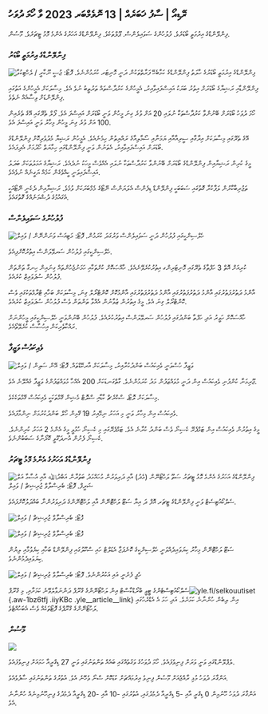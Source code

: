 ## ރޭޑިއޯ \| ސާފު ޚަބަރެއް \| 13 ނޮވެމްބަރ 2023 ވާ ހޯމަ ދުވަހު

ފިންލޭންޑްގެ އިރުމަތީ ބޯޑަރެވެ. ފުލުހުންގެ ސަވައިލެންސް. ޕޫލްތަކެވެ. ފިންލޭންޑްގެ އަހަރުގެ އެންމެ މޮޅު ޓީޗަރެވެ. މޫސުން.

### ފިންލޭންޑްގެ އިރުމަތީ ބޯޑަރު

![ފިންލޭންޑްގެ އިރުމަތީ ބޯޑަރުގެ ހާލަތު ފިންލޭންޑްގެ ކަމާބެހޭ ފަރާތްތަކުން ދަނީ މޮނިޓަރ ކުރަމުންނެވެ. ފޮޓޯ: ޖުސީ ނޫކާރީ / ލެހްޓިކުވާ](https://images.cdn.yle.fi/image/upload/c_crop,h_2880,w_5120,x_0,y_171/ar_1.77777777777777777,c_fill,g_faces,h_675,w_1200/dpr_1.0/q_auto:eco/f_auto/fl_lossy/v1699859472/39-11996406551cb5a3d93a)

ފިންލޭންޑާއި ރަޝިޔާގެ ބޯޑަރަށް އިތުރު ބަޔަކު އައިސްފައިވާއިރު، އެމީހުންގެ ކަރުދާސްތައް ތަރުތީބު ނުވެ އެވެ. މިސާލަކަށް އެމީހުންގެ އަތުގައި ފިންލޭންޑަށް ވިސާއެއް ނެތެވެ.

ހޯމަ ދުވަހު ބޯޑަރަށް ބޭނުންވާ ކަރުދާސްތަކާ ނުލައި 20 އަށް ވުރެ ގިނަ މީހުން ވަނީ ބޯޑަރަށް އައިސްފަ އެވެ. ފޯލް ތެރޭގައި އޭގެ ތެރެއިން 100 އަށް ވުރެ ގިނަ މީހުން މިހާރު ވަނީ އައިސްފަ އެވެ.

އޭގެ ތެރޭގައި މިސާލަކަށް އިރާގާއި ސީރިއާއާއި ޔަމަނާއި ސޯމާލިއާގެ ރައްޔިތުން ހިމެނެއެވެ. އެމީހުން ރަޝިޔާ މެދުވެރިކޮށް ފިންލޭންޑްގެ ބޯޑަރަށް އައިސްފައިވާއިރު، އެތަނުން ވަނީ ފިންލޭންޑްގައި ހިމާޔަތް ހޯދުމަށް އެދިފައެވެ.

މީގެ ކުރިން ރަޝިޔާއިން ފިންލޭންޑްގެ ބޯޑަރަށް ބޭނުންވާ ކަރުދާސްތަކާ ނުލައި އެއްވެސް މީހަކު ނުދެއެވެ. ރަޝިޔާގެ އަމަލުތަކަށް ބަދަލު އައިސްފައިވަނީ ކީއްވެގެން ކަމެއް ޔަގީނެއް ނުވެއެވެ.

ތަޖުރިބާކާރުން ލަފާކުރާ ގޮތުގައި ސަބަބަކީ ފިންލޭންޑް ޑިފެންސް އެލަޔަންސް ނޭޓޯގެ މެމްބަރަކަށް ވުމެވެ. ރަޝިޔާއިން ދެކެނީ ނޭޓޯއަކީ އެގައުމުގެ ދުޝްމަނެއްގެ ގޮތުގައެވެ.

### ފުލުހުންގެ ސަވައިލެންސް

![ހެލްސިންކީގައި ފުލުހުން ދަނީ ސަވައިލެންސް ވަރުގަދަ ކުރަމުން. ފޮޓޯ: މަޓިއަސް ވަނަންނޭން / ވައިލް](https://images.cdn.yle.fi/image/upload/c_crop,h_2889,w_5148,x_0,y_107/ar_1.77777777777777777,c_fill,g_faces,h_675,w_1200/dpr_1.0/q_auto:eco/f_auto/fl_lossy/v1697807957/39-11771286512a4e83c1e1)

ހެލްސިންކީގައި ފުލުހުން ސަރވޭލަންސް އިތުރުކޮށްފިއެވެ.

ކުރިއަށް އޮތް 3 ހަފްތާގެ ތެރޭގައި މޮނިޓަރިންގ އިތުރުކުރެވޭނެއެވެ. ޚާއްޞަކޮށް ކުށްތަކާއި ހަމަނުޖެހުންތައް ގިނައިން ހިނގާ ތަންތަން ފުލުހުން ސުޕަވައިޒް ކުރެއެވެ.

އާންމު ދަތުރުފަތުރުގައި އާންމު ދަތުރުފަތުރުގައި އާންމު ދަތުރުފަތުރުގައި އާންމުކޮށް ކޮންޓްރޯލް ގިނަ، މިސާލަކަށް ބަހާއި ޓްރާމްތަކުގައި ވެސް ކޮންޓްރޯލް ގިނަ އެވެ. މީގެ އިތުރުން ޒުވާނުން އެއްވާ ތަންތަން ވެސް ފުލުހުން ސުޕަވައިޒް ކުރެއެވެ.

ހާއްސަކޮށް ހަވީރު އަދި ހަފްތާ ބަންދުގައި ފުލުހުން ސަރވޭލަންސް އިތުރުކުރެއެވެ. ފުލުހުން ބޭނުންވަނީ ހެލްސިންކީގައި މީހުންނަށް ރައްކާތެރިކަން އިހުސާސް ކުރެވޭތޯއެވެ.

### ވެއިކައުސް ވަޒީފާ

![ވަޒީފާ ހުސްވަނީ ވެއިކައުސް ބަންދުކުރާއިރު، މިސާލަކަށް އާރކޭޑްތައް. ފޮޓޯ: އޭން ސަވިން / ވައިލް](https://images.cdn.yle.fi/image/upload/c_crop,h_1928,w_3427,x_567,y_428/ar_1.7777777777777777,c_fill,g_faces,h_675,w_1200/dpr_1.0/q_auto:eco/f_auto/fl_lossy/v1633956464/39-86542961643200866ed)

ޖޫރިމަނާ ކުންފުނި ވެއިކައުސް އިން ދަނީ މުވައްޒަފުން މަދު ކުރަމުންނެވެ. ގާތްގަނޑަކަށް 200 އެއްހާ މުވައްޒަފުންގެ ވަޒީފާ ގެއްލޭނެ އެވެ.

މިސާލަކަށް ލޮޓޯ، ސްކްރެޗް ކާޑާއި ސްލޮޓް މެޝިން ގޭމްތަކަކީ ވެއިކައުސް ގޭމްތަކެކެވެ.

ވެއިކައުސް އިން މިހާރު ވަނީ މި އަހަރު ނިމޭއިރު 19 ގޭމިން ހޯލް ބަންދުކުރުމަށް ނިންމާފައެވެ.

މީގެ އިތުރުން ވެއިކައުސް އިން ޓަމްޕެރޭ ކެސިނޯ ވެސް ބަންދު ކުރާނެ އެވެ. ޓަމްޕެރޭގައި މި ކެސިނޯ ހުޅުވީ މީގެ އެންމެ 2 އަހަރު ކުރިންނެވެ. ކެސިނޯ ފެށުން އުނދަގޫވީ ކޮރޯނާގެ ސަބަބުންނެވެ.

### ފިންލޭންޑްގެ އަހަރުގެ އެންމެ މޮޅު ޓީޗަރު

![ފިންލޭންޑްގެ އަހަރުގެ އެންމެ މޮޅު ޓީޗަރު ސަތޫ ލަހްޓޯނޭން (މެދު) އާއި ދަރިވަރުން މުހައްމަދު ބަތުރާން އަބްދުﷲ އާއި އުސާމާ އަލް ޝަރީފް. ފޮޓޯ: ބެރިސްލާވް ޖުރިޝިޗް / ވައިލް](https://images.cdn.yle.fi/image/upload/c_crop,h_2982,w_5300,x_0,y_0/ar_1.7777777777777777,c_fill,g_faces,h_675,w_1200/dpr_1.0/q_auto:eco/f_auto/fl_lossy/v1699438785/39-1197531654b5ee49bf1f)

ސެލްކޯއުޓިސެޓް ވަނީ ފިންލޭންޑްގެ ޓީޗަރ އޮފް ދަ އިޔާ ސަޓޫ ލަހްޓޮނޭން އާއި ލަހްޓޮނޭންގެ ދަރިވަރުންނާ ބައްދަލުކޮށްފައެވެ.

![ ފޮޓޯ: ބެރިސްލާވް ޖުރިޝިޗް / ވައިލް](https://images.cdn.yle.fi/image/upload/c_crop,h_3153,w_5603,x_0,y_0/ar_1.77777777777777777,c_fill,g_faces,h_675,w_1200/dpr_1.0/q_auto:eco/f_auto/fl_lossy/v1699438827/39-1197537654b5ee95baf1)

![ ފޮޓޯ: ބެރިސްލާވް ޖުރިޝިޗް / ވައިލް](https://images.cdn.yle.fi/image/upload/c_crop,h_3362,w_5987,x_0,y_0/ar_1.77777777777777777,c_fill,g_faces,h_675,w_1200/dpr_1.0/q_auto:eco/f_auto/fl_lossy/v1699438816/39-1197536654b5ee899b41)

ސަޓޫ ލަހްޓޮނޭން މިހާރު ކިޔަވައިދެއްވަނީ ހެލްސިންކީގެ ކޮނެޕަޖާ އެޑަލްޓް ހައި ސްކޫލުގައި ފިންލޭންޑް ބަހާއި ކިޔެވުމާއި ލިޔުން ކިޔަވައިދެމުންނެވެ.

![ހެޕީ ފެށެނީ އައި އަކުރުންނެވެ. ފޮޓޯ: ބެރިސްލާވް ޖުރިޝިޗް / ވައިލް](https://images.cdn.yle.fi/image/upload/c_crop,h_3362,w_5987,x_0,y_0/ar_1.7777777777777777,c_fill,g_faces,h_675,w_1200/dpr_1.0/q_auto:eco/f_auto/fl_lossy/v1699438816/39-1197535654b5ee7e3b58)

ސެލްކޯއުޓިސްޓެންގެ ޓީވީ ބްރޯޑްކާސްޓް އިން ލަހްޓޯނޭންގެ ގްރޫޕް ދަންނަވާލެވޭނެ ކަމަށާއި، މި ގްރޫޕް![yle.fi/selkouutiset](https://yle.fi/selkouutiset){.aw-1bz6tfj .iiyKBc .yle__article__link} އިން ލިބެން ހުންނާނެ ކަމަށެވެ. އަދި ހަމަ އެ އެޑްރެހުގައި ލަހުޓޯނޭންގެ ގްރޫޕްގެ ފޮޓޯތަކެއް ވެސް އެބަހުއްޓެވެ.

### މޫސުން

![](https://images.cdn.yle.fi/image/upload/c_crop,h_1080,w_1919,x_0,y_0/ar_1.77777777777777777,c_fill,g_faces,h_675,w_1200/dpr_1.0/q_auto:eco/f_auto/fl_lossy/v1699893163/39-119999365524f872df8f)

ލެޕްލޭންޑްގައި ވަނީ ވަރަށް ފިނިވެފައެވެ. ހޯމަ ދުވަހުގެ ވަގުތެއްގައި ބައެއް ތަންތަނުގައި ވަނީ 27 ޑިގްރީއާ ހަމައަށް ފިނިވެފައެވެ.

އަންގާރަ ދުވަހު މުޅި ރާއްޖެއަށް މޫސުން ފިނިވެ އިރުމައްޗަށް ކުޑަކޮށް ސްނޯ ވެހޭނެ އެވެ. އުތުރުގެ ތަންތަނުގައި ސާފުވެއެވެ.

އަންގާރަ ދުވަހު ހޫނުމިން 0 ޑިގްރީ އާއި -5 ޑިގްރީއާ ދެމެދުގައި، އުތުރުގައި -10 އާއި -20 ޑިގްރީއާ ދެމެދުގެ ފިނިހޫނުމިނެއް ހުންނާނެ އެވެ.